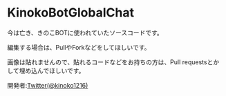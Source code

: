 # KinokoBotGlobalChat
今は亡き、きのこBOTに使われていたソースコードです。

編集する場合は、PullやForkなどをしてほしいです。

画像は貼れませんので、貼れるコードなどをお持ちの方は、Pull requestsとかして埋め込んでほしいです。

開発者:[Twitter(@kinoko1216)](https://twitter.com/kinoko1216)
